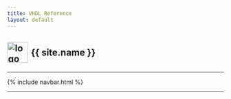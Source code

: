 ```yaml
---
title: VHDL Reference
layout: default
---
```


<h2 style=" align-items: center;">
    <img src="{{ 'assets/icons/android-icon-72x72.png' | baseurl }}" alt="logo"
        style="vertical-align:middle; margin: auto 2px 5px auto; width: 48px; height: 48px" />
    {{ site.name }}
</h2>

---

{% include navbar.html %}

---
